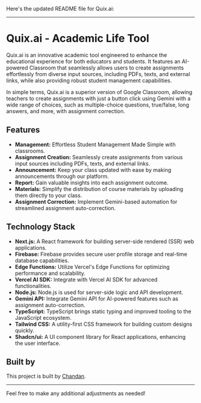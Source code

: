 Here's the updated README file for Quix.ai:

---

# Quix.ai - Academic Life Tool

Quix.ai is an innovative academic tool engineered to enhance the educational experience for both educators and students. It features an AI-powered Classroom that seamlessly allows users to create assignments effortlessly from diverse input sources, including PDFs, texts, and external links, while also providing robust student management capabilities.

In simple terms, Quix.ai is a superior version of Google Classroom, allowing teachers to create assignments with just a button click using Gemini with a wide range of choices, such as multiple-choice questions, true/false, long answers, and more, with assignment correction.

## Features

- **Management:** Effortless Student Management Made Simple with classrooms.
- **Assignment Creation:** Seamlessly create assignments from various input sources including PDFs, texts, and external links.
- **Announcement:** Keep your class updated with ease by making announcements through our platform.
- **Report:** Gain valuable insights into each assignment outcome.
- **Materials:** Simplify the distribution of course materials by uploading them directly to your class.
- **Assignment Correction:** Implement Gemini-based automation for streamlined assignment auto-correction.

## Technology Stack

- **Next.js:** A React framework for building server-side rendered (SSR) web applications.
- **Firebase:** Firebase provides secure user profile storage and real-time database capabilities.
- **Edge Functions:** Utilize Vercel's Edge Functions for optimizing performance and scalability.
- **Vercel AI SDK:** Integrate with Vercel AI SDK for advanced functionalities.
- **Node.js:** Node.js is used for server-side logic and API development.
- **Gemini API:** Integrate Gemini API for AI-powered features such as assignment auto-correction.
- **TypeScript:** TypeScript brings static typing and improved tooling to the JavaScript ecosystem.
- **Tailwind CSS:** A utility-first CSS framework for building custom designs quickly.
- **Shadcn/ui:** A UI component library for React applications, enhancing the user interface.

## Built by

This project is built by [Chandan](https://twitter.com/mygodlon).

---

Feel free to make any additional adjustments as needed!